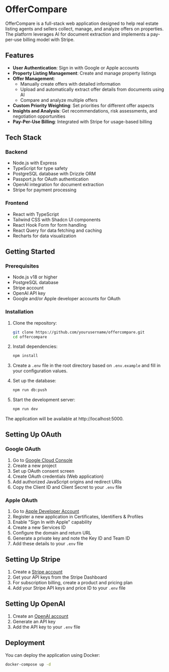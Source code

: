 # OfferCompare

OfferCompare is a full-stack web application designed to help real estate listing agents and sellers collect, manage, and analyze offers on properties. The platform leverages AI for document extraction and implements a pay-per-use billing model with Stripe.

## Features

- **User Authentication**: Sign in with Google or Apple accounts
- **Property Listing Management**: Create and manage property listings
- **Offer Management**: 
  - Manually create offers with detailed information
  - Upload and automatically extract offer details from documents using AI
  - Compare and analyze multiple offers
- **Custom Priority Weighting**: Set priorities for different offer aspects
- **Insights and Analysis**: Get recommendations, risk assessments, and negotiation opportunities
- **Pay-Per-Use Billing**: Integrated with Stripe for usage-based billing

## Tech Stack

### Backend
- Node.js with Express
- TypeScript for type safety
- PostgreSQL database with Drizzle ORM
- Passport.js for OAuth authentication
- OpenAI integration for document extraction
- Stripe for payment processing

### Frontend
- React with TypeScript
- Tailwind CSS with Shadcn UI components
- React Hook Form for form handling
- React Query for data fetching and caching
- Recharts for data visualization

## Getting Started

### Prerequisites

- Node.js v18 or higher
- PostgreSQL database
- Stripe account
- OpenAI API key
- Google and/or Apple developer accounts for OAuth

### Installation

1. Clone the repository:
   ```bash
   git clone https://github.com/yourusername/offercompare.git
   cd offercompare
   ```

2. Install dependencies:
   ```bash
   npm install
   ```

3. Create a `.env` file in the root directory based on `.env.example` and fill in your configuration values.

4. Set up the database:
   ```bash
   npm run db:push
   ```

5. Start the development server:
   ```bash
   npm run dev
   ```

The application will be available at http://localhost:5000.

## Setting Up OAuth

### Google OAuth
1. Go to [Google Cloud Console](https://console.cloud.google.com/)
2. Create a new project
3. Set up OAuth consent screen
4. Create OAuth credentials (Web application)
5. Add authorized JavaScript origins and redirect URIs
6. Copy the Client ID and Client Secret to your `.env` file

### Apple OAuth
1. Go to [Apple Developer Account](https://developer.apple.com/)
2. Register a new application in Certificates, Identifiers & Profiles
3. Enable "Sign In with Apple" capability
4. Create a new Services ID
5. Configure the domain and return URL
6. Generate a private key and note the Key ID and Team ID
7. Add these details to your `.env` file

## Setting Up Stripe

1. Create a [Stripe account](https://stripe.com/)
2. Get your API keys from the Stripe Dashboard
3. For subscription billing, create a product and pricing plan
4. Add your Stripe API keys and price ID to your `.env` file

## Setting Up OpenAI

1. Create an [OpenAI account](https://platform.openai.com/)
2. Generate an API key
3. Add the API key to your `.env` file

## Deployment

You can deploy the application using Docker:

```bash
docker-compose up -d
